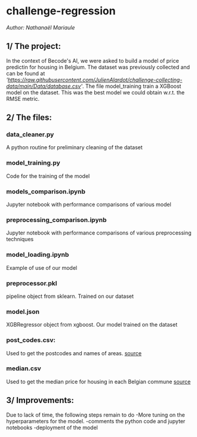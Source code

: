 # challenge-regression
_Author: Nathanaël Mariaule_

## 1/ The project:
In the context of Becode's AI, we were asked to build a model of price predictin for housing in Belgium. The dataset was previously collected and can be found at _'https://raw.githubusercontent.com/JulienAlardot/challenge-collecting-data/main/Data/database.csv'_. The file model_training train a XGBoost model on the dataset. This was the best model we could obtain w.r.t. the RMSE metric.

## 2/ The files:
### data_cleaner.py
A python routine for preliminary cleaning of the dataset
### model_training.py
Code for the training of the model
### models_comparison.ipynb
Jupyter notebook with performance comparisons of various model
### preprocessing_comparison.ipynb
Jupyter notebook with performance comparisons of various preprocessing techniques
### model_loading.ipynb
Example of use of our model
### preprocessor.pkl
pipeline object from sklearn. Trained on our dataset
### model.json
XGBRegressor object from xgboost. Our model trained on the dataset
### post_codes.csv: 
Used to get the postcodes and names of areas.
[source](https://public.opendatasoft.com/explore/dataset/liste-des-codes-postaux-belges-fr/table/?flg=fr)
### median.csv
Used to get the median price for housing in each Belgian commune
[source](https://trends.knack.be/economie/immo/hoeveel-kost-een-woning-in-uw-gemeente-bekijk-de-interactieve-kaart/game-normal-1636503.html?cookie_check=1622441769)

## 3/ Improvements:
Due to lack of time, the following steps remain to do
-More tuning on the hyperparameters for the model.
-comments the python code and jupyter notebooks
-deployment of the model
